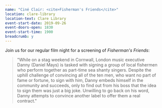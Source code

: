 ```yaml
---
name: "Ciné Clair: <cite>Fisherman's Friends</cite>"
location: clare-library
location-text: Clare Library
event-start-date: 2019-09-26
event-doors-open: 1830
event-start-time: 1900
breadcrumb: y
---
```


Join us for our regular film night for a screening of <cite>Fisherman's Friends</cite>:

> "While on a stag weekend in Cornwall, London music executive Danny (Daniel Mays) is tasked with signing a group of local fishermen who perform together as part-time sea shanty singers. Despite the uphill challenge of convincing all of the ten men, who want no part of fame or fortune, to sign with him, Danny embeds himself in the community and succeeds, only to find out from his boss that the idea to sign them was just a big joke. Unwilling to go back on his word, Danny attempts to convince another label to offer them a real contract."
